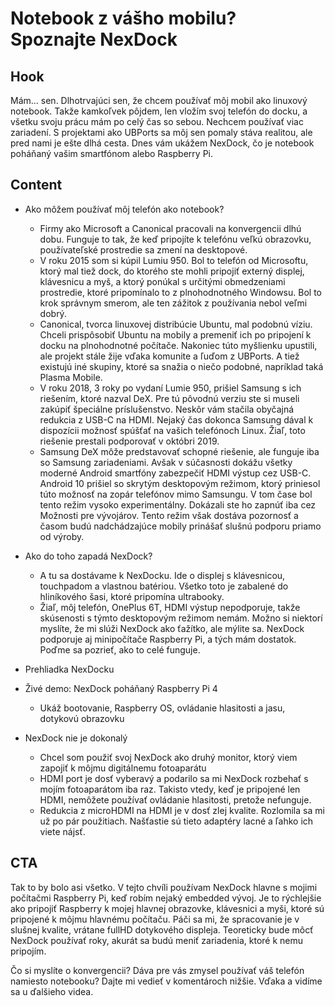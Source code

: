 # Notebook z vášho mobilu? Spoznajte NexDock

## Hook
Mám... sen. Dlhotrvajúci sen, že chcem používať môj mobil ako linuxový notebook. Takže kamkoľvek pôjdem, len vložím svoj telefón do docku, a všetku svoju prácu mám po celý čas so sebou. Nechcem používať viac zariadení. S projektami ako UBPorts sa môj sen pomaly stáva realitou, ale pred nami je ešte dlhá cesta. Dnes vám ukážem NexDock, čo je notebook poháňaný vašim smartfónom alebo Raspberry Pi.

## Content
- Ako môžem používať môj telefón ako notebook?
  - Firmy ako Microsoft a Canonical pracovali na konvergencii dlhú dobu. Funguje to tak, že keď pripojíte k telefónu veľkú obrazovku, používateľské prostredie sa zmení na desktopové.
  - V roku 2015 som si kúpil Lumiu 950. Bol to telefón od Microsoftu, ktorý mal tiež dock, do ktorého ste mohli pripojiť externý displej, klávesnicu a myš, a ktorý ponúkal s určitými obmedzeniami prostredie, ktoré pripomínalo to z plnohodnotného Windowsu. Bol to krok správnym smerom, ale ten zážitok z používania nebol veľmi dobrý.
  - Canonical, tvorca linuxovej distribúcie Ubuntu, mal podobnú víziu. Chceli prispôsobiť Ubuntu na mobily a premeniť ich po pripojení k docku na plnohodnotné počítače. Nakoniec túto myšlienku upustili, ale projekt stále žije vďaka komunite a ľuďom z UBPorts. A tiež existujú iné skupiny, ktoré sa snažia o niečo podobné, napríklad taká Plasma Mobile.
  - V roku 2018, 3 roky po vydaní Lumie 950, prišiel Samsung s ich riešením, ktoré nazval DeX. Pre tú pôvodnú verziu ste si museli zakúpiť špeciálne príslušenstvo. Neskôr vám stačila obyčajná redukcia z USB-C na HDMI. Nejaký čas dokonca Samsung dával k dispozícii možnosť spúšťať na vašich telefónoch Linux. Žiaľ, toto riešenie prestali podporovať v októbri 2019.
  - Samsung DeX môže predstavovať schopné riešenie, ale funguje iba so Samsung zariadeniami. Avšak v súčasnosti dokážu všetky moderné Android smartfóny zabezpečiť HDMI výstup cez USB-C. Android 10 prišiel so skrytým desktopovým režimom, ktorý priniesol túto možnosť na zopár telefónov mimo Samsungu. V tom čase bol tento režim vysoko experimentálny. Dokázali ste ho zapnúť iba cez Možnosti pre vývojárov. Tento režim však dostáva pozornosť a časom budú nadchádzajúce mobily prinášať slušnú podporu priamo od výroby.

- Ako do toho zapadá NexDock?
  - A tu sa dostávame k NexDocku. Ide o displej s klávesnicou, touchpadom a vlastnou batériou. Všetko toto je zabalené do hliníkového šasi, ktoré pripomína ultrabooky.
  - Žiaľ, môj telefón, OnePlus 6T, HDMI výstup nepodporuje, takže skúsenosti s týmto desktopovým režimom nemám. Možno si niektorí myslíte, že mi slúži NexDock ako ťažítko, ale mýlite sa. NexDock podporuje aj minipočítače Raspberry Pi, a tých mám dostatok. Poďme sa pozrieť, ako to celé funguje.

- Prehliadka NexDocku

- Živé demo: NexDock poháňaný Raspberry Pi 4
  - Ukáž bootovanie, Raspberry OS, ovládanie hlasitosti a jasu, dotykovú obrazovku

- NexDock nie je dokonalý
  - Chcel som použiť svoj NexDock ako druhý monitor, ktorý viem zapojiť k môjmu digitálnemu fotoaparátu
  - HDMI port je dosť vyberavý a podarilo sa mi NexDock rozbehať s mojím fotoaparátom iba raz. Takisto vtedy, keď je pripojené len HDMI, nemôžete používať ovládanie hlasitosti, pretože nefunguje.
  - Redukcia z microHDMI na HDMI je v dosť zlej kvalite. Rozlomila sa mi už po pár použitiach. Našťastie sú tieto adaptéry lacné a ľahko ich viete nájsť.

## CTA
Tak to by bolo asi všetko. V tejto chvíli používam NexDock hlavne s mojimi počítačmi Raspberry Pi, keď robím nejaký embedded vývoj. Je to rýchlejšie ako pripojiť Raspberry k mojej hlavnej obrazovke, klávesnici a myši, ktoré sú pripojené k môjmu hlavnému počítaču. Páči sa mi, že spracovanie je v slušnej kvalite, vrátane fullHD dotykového displeja. Teoreticky bude môcť NexDock používať roky, akurát sa budú meniť zariadenia, ktoré k nemu pripojím.

Čo si myslíte o konvergencii? Dáva pre vás zmysel používať váš telefón namiesto notebooku? Dajte mi vedieť v komentároch nižšie. Vďaka a vidíme sa u ďalšieho videa.
